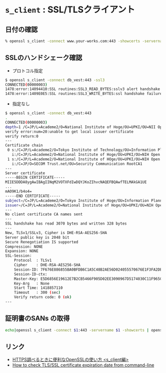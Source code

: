 # `s_client` : SSL/TLSクライアント

## 日付の確認

~~~bash
% openssl s_client -connect www.your-works.com:443 -showcerts -servername www.your-works.com | openssl x509 -noout -dates
~~~


## SSLのハンドシェーク確認

- プロトコル指定

~~~bash
$ openssl s_client -connect db_vest:443 -ssl3
CONNECTED(00000003)
1478:error:14094410:SSL routines:SSL3_READ_BYTES:sslv3 alert handshake failure:/SourceCache/OpenSSL098/OpenSSL098-52/src/ssl/s3_pkt.c:1125:SSL alert number 40
1478:error:1409E0E5:SSL routines:SSL3_WRITE_BYTES:ssl handshake failure:/SourceCache/OpenSSL098/OpenSSL098-52/src/ssl/s3_pkt.c:546:
~~~

- 指定なし

~~~bash
$ openssl s_client -connect db_vest:443
.
CONNECTED(00000003)
depth=1 /C=JP/L=Academe2/O=National Institute of Hoge/OU=UPKI/OU=NII Open Domain CA - G2
verify error:num=20:unable to get local issuer certificate
verify return:0
---
Certificate chain
 0 s:/C=JP/L=Academe2/O=Tokyo Institute of Technology/OU=Information Planning Division/CN=hoge.ac.jp
   i:/C=JP/L=Academe2/O=National Institute of Hoge/OU=UPKI/OU=NIH Open Domain CA - G2
 1 s:/C=JP/L=Academe2/O=National Institute of HOge/OU=UPKI/OU=NIH Open Domain CA - G2
   i:/C=JP/O=SECOM Trust.net/OU=Security Communication RootCA1
---
Server certificate
-----BEGIN CERTIFICATE-----
MIIE5DDDA8ygAwIBAgIINqM2VOTXFdIwDQYJKoZIhvcNAQEFBQAwfTELMAkGA1UE
...
mAO9K1/b4o4=
-----END CERTIFICATE-----
subject=/C=JP/L=Academe2/O=Tokyo Institute of Hoge/OU=Information Planning Division/CN=hoge.ac.jp
issuer=/C=JP/L=Academe2/O=National Institute of Hoge/OU=UPKI/OU=NIH Open Domain CA - G2
---
No client certificate CA names sent
---
SSL handshake has read 3070 bytes and written 328 bytes
---
New, TLSv1/SSLv3, Cipher is DHE-RSA-AES256-SHA
Server public key is 2048 bit
Secure Renegotiation IS supported
Compression: NONE
Expansion: NONE
SSL-Session:
    Protocol  : TLSv1
    Cipher    : DHE-RSA-AES256-SHA
    Session-ID: 7F676E886855BA0BFDB6C1A5C48B2AE56D024055570676E1F3FA2DE760649ED5
    Session-ID-ctx:
    Master-Key: E5D6856E19612E7B2CB5466F905D02EE3090967D5174030C11F965CB9196433561445824FA3A8A3566E6B717AB9644CF
    Key-Arg   : None
    Start Time: 1418857110
    Timeout   : 300 (sec)
    Verify return code: 0 (ok)
---
~~~


## 証明書のSANs の取得

~~~bash
echo|openssl s_client -connect $1:443 -servername $1 -showcerts | openssl x509 -noout -text | grep "Subject Alternative Name" -A2 | grep -Eo "DNS:[a-zA-Z 0-9.*-]*" |  sed "s/DNS://g" 
~~~

## リンク

- [HTTPS調べるときに便利なOpenSSLの使い方 <s_client編>](https://hideharaaws.hatenablog.com/entry/2018/06/18/110053)
- [How to check TLS/SSL certificate expiration date from command-line](https://www.cyberciti.biz/faq/find-check-tls-ssl-certificate-expiry-date-from-linux-unix/)
